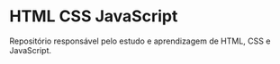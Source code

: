 # HTML CSS JavaScript
 Repositório responsável pelo estudo e aprendizagem de HTML, CSS e JavaScript. 
